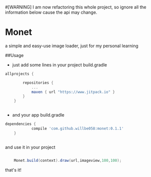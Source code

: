 #[WARNING] I am now refactoring this whole project, so ignore all the information below cause the api may change.


# Monet
a simple and easy-use image loader, just for my personal learning

##Usage

- just add some lines in your project build.gradle

```gradle
allprojects {

		repositories {
			...
			maven { url "https://www.jitpack.io" }
		}
	}
	
```

- and your app build.gradle

```gradle
dependencies {
	        compile 'com.github.willbe058:monet:0.1.1'
	}
	
```

and use it in your project
```java
	
	Monet.build(context).draw(url,imageview,100,100);

```
that's it! 

